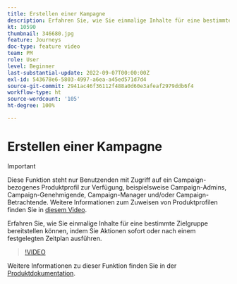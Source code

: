 ```yaml
---
title: Erstellen einer Kampagne
description: Erfahren Sie, wie Sie einmalige Inhalte für eine bestimmte Zielgruppe bereitstellen können, indem Sie Aktionen sofort oder nach einem festgelegten Zeitplan ausführen.
kt: 10590
thumbnail: 346680.jpg
feature: Journeys
doc-type: feature video
team: PM
role: User
level: Beginner
last-substantial-update: 2022-09-07T00:00:00Z
exl-id: 543678e6-5803-4997-a6ea-a45ed571d7d4
source-git-commit: 2941ac46f36112f488a0d60e3afeaf2979ddb6f4
workflow-type: ht
source-wordcount: '105'
ht-degree: 100%

---
```


# Erstellen einer Kampagne

>[!IMPORTANT]
>
>Diese Funktion steht nur Benutzenden mit Zugriff auf ein Campaign-bezogenes Produktprofil zur Verfügung, beispielsweise Campaign-Admins, Campaign-Genehmigende, Campaign-Manager und/oder Campaign-Betrachtende. Weitere Informationen zum Zuweisen von Produktprofilen finden Sie in [diesem Video](/help/set-up-access/access-management.md).

Erfahren Sie, wie Sie einmalige Inhalte für eine bestimmte Zielgruppe bereitstellen können, indem Sie Aktionen sofort oder nach einem festgelegten Zeitplan ausführen.

>[!VIDEO](https://video.tv.adobe.com/v/346680?quality=12)

Weitere Informationen zu dieser Funktion finden Sie in der [Produktdokumentation](https://experienceleague.adobe.com/docs/journey-optimizer/using/campaigns/get-started-with-campaigns.html?lang=de).
